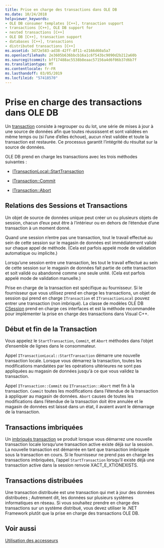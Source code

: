 ```yaml
---
title: Prise en charge des transactions dans OLE DB
ms.date: 10/24/2018
helpviewer_keywords:
- OLE DB consumer templates [C++], transaction support
- transactions [C++], OLE DB support for
- nested transactions [C++]
- OLE DB [C++], transaction support
- databases [C++], transactions
- distributed transactions [C++]
ms.assetid: 3d72e583-ad38-42ff-8f11-e2166d60a5a7
ms.openlocfilehash: 2e3605b636bbcb16a1c6f543bc9090d2b212a60b
ms.sourcegitcommit: bff17488ac5538b8eaac57156a4d6f06b37d6b7f
ms.translationtype: MT
ms.contentlocale: fr-FR
ms.lasthandoff: 03/05/2019
ms.locfileid: "57418570"
---
```

# <a name="supporting-transactions-in-ole-db"></a>Prise en charge des transactions dans OLE DB

Un [transaction](../../data/transactions-mfc-data-access.md) consiste à regrouper ou du lot, une série de mises à jour à une source de données afin que toutes réussissent et sont validées en même temps ou (si l’une d’elles échoue), aucun n’est validée et toute la transaction est restaurée. Ce processus garantit l’intégrité du résultat sur la source de données.

OLE DB prend en charge les transactions avec les trois méthodes suivantes :

- [ITransactionLocal::StartTransaction](/previous-versions/windows/desktop/ms709786(v=vs.85))

- [ITransaction::Commit](/previous-versions/windows/desktop/ms713008(v=vs.85))

- [ITransaction::Abort](/previous-versions/windows/desktop/ms709833(v=vs.85))

## <a name="relationship-of-sessions-and-transactions"></a>Relations des Sessions et Transactions

Un objet de source de données unique peut créer un ou plusieurs objets de session, chacun d’eux peut être à l’intérieur ou en dehors de l’étendue d’une transaction à un moment donné.

Quand une session n’entre pas une transaction, tout le travail effectué au sein de cette session sur le magasin de données est immédiatement validé sur chaque appel de méthode. (Cela est parfois appelé mode de validation automatique ou implicite.)

Lorsqu’une session entre une transaction, les tout le travail effectué au sein de cette session sur le magasin de données fait partie de cette transaction et soit validé ou abandonné comme une seule unité. (Cela est parfois appelé mode de validation manuelle.)

Prise en charge de la transaction est spécifique au fournisseur. Si le fournisseur que vous utilisez prend en charge les transactions, un objet de session qui prend en charge `ITransaction` et `ITransactionLocal` pouvez entrer une transaction (non imbriqué). La classe de modèles OLE DB [CSession](../../data/oledb/csession-class.md) prend en charge ces interfaces et est la méthode recommandée pour implémenter la prise en charge des transactions dans Visual C++.

## <a name="starting-and-ending-the-transaction"></a>Début et fin de la Transaction

Vous appelez le `StartTransaction`, `Commit`, et `Abort` méthodes dans l’objet d’ensemble de lignes dans le consommateur.

Appel `ITransactionLocal::StartTransaction` démarre une nouvelle transaction locale. Lorsque vous démarrez la transaction, toutes les modifications mandatées par les opérations ultérieures ne sont pas appliquées au magasin de données jusqu'à ce que vous validez la transaction.

Appel `ITransaction::Commit` ou `ITransaction::Abort` met fin à la transaction. `Commit` toutes les modifications dans l’étendue de la transaction à appliquer au magasin de données. `Abort` causes de toutes les modifications dans l’étendue de la transaction doit être annulée et le magasin de données est laissé dans un état, il avaient avant le démarrage de la transaction.

## <a name="nested-transactions"></a>Transactions imbriquées

Un [imbriqués transaction](/previous-versions/windows/desktop/ms716985(v=vs.85)) se produit lorsque vous démarrez une nouvelle transaction locale lorsqu’une transaction active existe déjà sur la session. La nouvelle transaction est démarrée en tant que transaction imbriquée sous la transaction en cours. Si le fournisseur ne prend pas en charge les transactions imbriquées, l’appel `StartTransaction` lorsqu’il existe déjà une transaction active dans la session renvoie XACT_E_XTIONEXISTS.

## <a name="distributed-transactions"></a>Transactions distribuées

Une transaction distribuée est une transaction qui met à jour des données distribuées ; Autrement dit, les données sur plusieurs systèmes informatiques en réseau. Si vous souhaitez prendre en charge des transactions sur un système distribué, vous devez utiliser le .NET Framework plutôt que la prise en charge des transactions OLE DB.

## <a name="see-also"></a>Voir aussi

[Utilisation des accesseurs](../../data/oledb/using-accessors.md)
